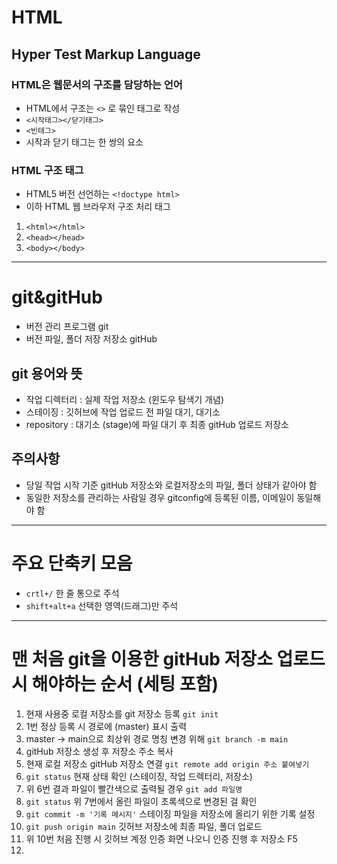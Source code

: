 # HTML
## Hyper Test Markup Language
### HTML은 웹문서의 구조를 담당하는 언어
* HTML에서 구조는 `<>` 로 묶인 태그로 작성
* `<시작태그></닫기태그>`
* `<빈태그>`
* 시작과 닫기 태그는 한 쌍의 요소
### HTML 구조 태그
* HTML5 버전 선언하는 `<!doctype html>`
* 이하 HTML 웹 브라우저 구조 처리 태그
1. `<html></html>`
2. `<head></head>`
3. `<body></body>`
----
# git&gitHub
* 버전 관리 프로그램 git
* 버전 파일, 폴더 저장 저장소 gitHub
## git 용어와 뜻
* 작업 디렉터리 : 실제 작업 저장소 (윈도우 탐색기 개념)
* 스테이징 : 깃허브에 작업 업로드 전 파일 대기, 대기소
* repository : 대기소 (stage)에 파일 대기 후 최종 gitHub 업로드 저장소
## 주의사항
* 당일 작업 시작 기준 gitHub 저장소와 로컬저장소의 파일, 폴더 상태가 같아야 함
* 동일한 저장소를 관리하는 사람일 경우 gitconfig에 등록된 이름, 이메일이 동일해야 함
----
# 주요 단축키 모음
* `crtl+/` 한 줄 통으로 주석
* `shift+alt+a` 선택한 영역(드래그)만 주석
----
# 맨 처음 git을 이용한 gitHub 저장소 업로드 시 해야하는 순서 (세팅 포함)
1. 현재 사용중 로컬 저장소를 git 저장소 등록 `git init`
2. 1번 정상 등록 시 경로에 (master) 표시 출력
3. master -> main으로 최상위 경로 명칭 변경 위해 `git branch -m main`
4. gitHub 저장소 생성 후 저장소 주소 복사
5. 현재 로컬 저장소 gitHub 저장소 연결 `git remote add origin 주소 붙여넣기`
6. `git status` 현재 상태 확인 (스테이징, 작업 드렉터리, 저장소)
7. 위 6번 결과 파일이 빨간색으로 출력될 경우 `git add 파일명`
8. `git status` 위 7번에서 올린 파일이 초록색으로 변경된 걸 확인
9. `git commit -m '기록 메시지'` 스테이징 파일을 저장소에 올리기 위한 기록 설정
10. `git push origin main` 깃허브 저장소에 최종 파일, 폴더 업로드
11. 위 10번 처음 진행 시 깃허브 계정 인증 화면 나오니 인증 진행 후 저장소 F5
12. 